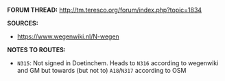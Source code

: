 ﻿**FORUM THREAD:**
http://tm.teresco.org/forum/index.php?topic=1834


**SOURCES:**
- https://www.wegenwiki.nl/N-wegen


**NOTES TO ROUTES:**
- `N315`: Not signed in Doetinchem. Heads to `N316` according to wegenwiki and GM but towards (but not to) `A18`/`N317` according to OSM